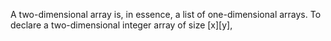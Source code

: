 A two-dimensional array is, in essence, a list of one-dimensional arrays. To declare a two-dimensional integer array of size [x][y],
